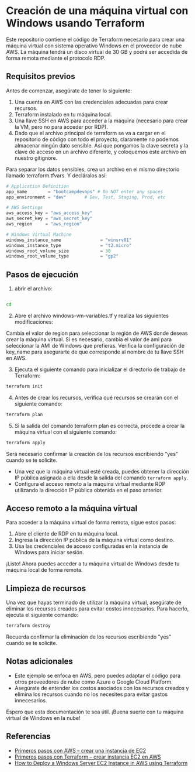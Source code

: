 # Creación de una máquina virtual con Windows usando Terraform

Este repositorio contiene el código de Terraform necesario para crear una máquina virtual con sistema operativo Windows en el proveedor de nube AWS. La máquina tendrá un disco virtual de 30 GB y podrá ser accedida de forma remota mediante el protocolo RDP.

## Requisitos previos

Antes de comenzar, asegúrate de tener lo siguiente:

1. Una cuenta en AWS con las credenciales adecuadas para crear recursos.
2. Terraform instalado en tu máquina local.
3. Una llave SSH en AWS para acceder a la máquina (necesario para crear la VM, pero no para acceder por RDP).
4. Dado que el archivo principal de terraform se va a cargar en el repositorio de código con todo el proyecto, claramente no podemos almacenar ningún dato sensible. Así que pongamos la clave secreta y la clave de acceso en un archivo diferente, y coloquemos este archivo en nuestro gitignore.

Para separar los datos sensibles, crea un archivo en el mismo directorio llamado terraform.tfvars. Y decláralos así:

```terraform
# Application Definition 
app_name        = "bootcampdevops" # Do NOT enter any spaces
app_environment = "dev"       # Dev, Test, Staging, Prod, etc

# AWS Settings
aws_access_key = "aws_access_key"
aws_secret_key = "aws_secret_key"
aws_region     = "aws_region"

# Windows Virtual Machine
windows_instance_name               = "winsrv01"
windows_instance_type               = "t2.micro"
windows_root_volume_size            = 30
windows_root_volume_type            = "gp2"
```

## Pasos de ejecución

1. abrir el archivo:

```bash

cd 
```

2. Abre el archivo windows-vm-variables.tf y realiza las siguientes modificaciones:

Cambia el valor de region para seleccionar la región de AWS donde deseas crear la máquina virtual.
Si es necesario, cambia el valor de ami para seleccionar la AMI de Windows que prefieras.
Verifica la configuración de key_name para asegurarte de que corresponde al nombre de tu llave SSH en AWS.

3. Ejecuta el siguiente comando para inicializar el directorio de trabajo de Terraform:
```bash
terraform init
```

4. Antes de crear los recursos, verifica qué recursos se crearán con el siguiente comando:
```bash
terraform plan
```

5. Si la salida del comando terraform plan es correcta, procede a crear la máquina virtual con el siguiente comando:
```bash
terraform apply
```

Será necesario confirmar la creación de los recursos escribiendo "yes" cuando se te solicite.

- Una vez que la máquina virtual esté creada, puedes obtener la dirección IP pública asignada a ella desde la salida del comando `terraform apply`.
- Configura el acceso remoto a la máquina virtual mediante RDP utilizando la dirección IP pública obtenida en el paso anterior.

## Acceso remoto a la máquina virtual
Para acceder a la máquina virtual de forma remota, sigue estos pasos:
1. Abre el cliente de RDP en tu máquina local.
2. Ingresa la dirección IP pública de la máquina virtual como destino.
3. Usa las credenciales de acceso configuradas en la instancia de Windows para iniciar sesión.

¡Listo! Ahora puedes acceder a tu máquina virtual de Windows desde tu máquina local de forma remota.

## Limpieza de recursos
Una vez que hayas terminado de utilizar la máquina virtual, asegúrate de eliminar los recursos creados para evitar costos innecesarios. Para hacerlo, ejecuta el siguiente comando:
```bash
terraform destroy
```

Recuerda confirmar la eliminación de los recursos escribiendo "yes" cuando se te solicite.

## Notas adicionales
- Este ejemplo se enfoca en AWS, pero puedes adaptar el código para otros proveedores de nube como Azure o Google Cloud Platform.
- Asegúrate de entender los costos asociados con los recursos creados y elimina los recursos cuando no los necesites para evitar gastos innecesarios.

Espero que esta documentación te sea útil. ¡Buena suerte con tu máquina virtual de Windows en la nube!

## Referencias
- [Primeros pasos con AWS – crear una instancia de EC2](https://www.adictosaltrabajo.com/2020/06/12/primeros-pasos-con-aws-crear-una-instancia-de-ec2/)
- [Primeros pasos con Terraform – crear instancia EC2 en AWS](https://www.adictosaltrabajo.com/2020/06/19/primeros-pasos-con-terraform-crear-instancia-ec2-en-aws/)
- [How to Deploy a Windows Server EC2 Instance in AWS using Terraform](https://gmusumeci.medium.com/how-to-deploy-a-windows-server-ec2-instance-in-aws-using-terraform-dd86a5dbf731)
